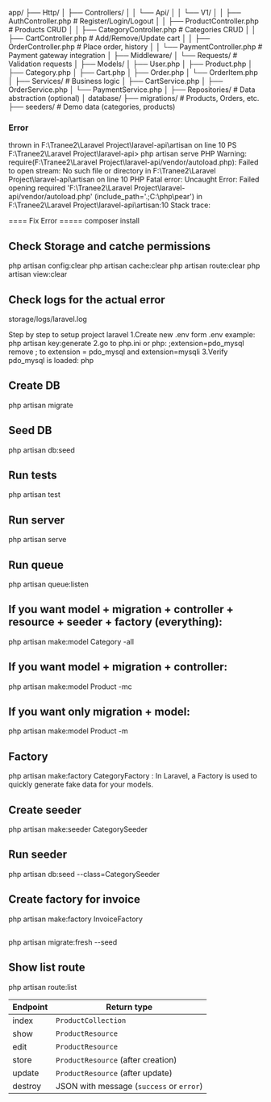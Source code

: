 app/
├── Http/
│   ├── Controllers/
│   │   └── Api/
│   │       └── V1/
│   │           ├── AuthController.php      # Register/Login/Logout
│   │           ├── ProductController.php   # Products CRUD
│   │           ├── CategoryController.php  # Categories CRUD
│   │           ├── CartController.php      # Add/Remove/Update cart
│   │           ├── OrderController.php     # Place order, history
│   │           └── PaymentController.php   # Payment gateway integration
│   ├── Middleware/
│   └── Requests/                           # Validation requests
│
├── Models/
│   ├── User.php
│   ├── Product.php
│   ├── Category.php
│   ├── Cart.php
│   ├── Order.php
│   └── OrderItem.php
│
├── Services/                               # Business logic
│   ├── CartService.php
│   ├── OrderService.php
│   └── PaymentService.php
│
├── Repositories/                           # Data abstraction (optional)
│
database/
├── migrations/                             # Products, Orders, etc.
├── seeders/                                # Demo data (categories, products)


### Error 
thrown in F:\Tranee2\Laravel Project\laravel-api\artisan on line 10
PS F:\Tranee2\Laravel Project\laravel-api> php artisan serve
PHP Warning:  require(F:\Tranee2\Laravel Project\laravel-api/vendor/autoload.php): Failed to open stream: No such file or directory in F:\Tranee2\Laravel Project\laravel-api\artisan on line 10
PHP Fatal error:  Uncaught Error: Failed opening required 'F:\Tranee2\Laravel Project\laravel-api/vendor/autoload.php' (include_path='.;C:\php\pear') in F:\Tranee2\Laravel Project\laravel-api\artisan:10
Stack trace:

==== Fix Error =====
composer install

## Check Storage and catche permissions
php artisan config:clear
php artisan cache:clear
php artisan route:clear
php artisan view:clear

## Check logs for the actual error 
storage/logs/laravel.log


Step by step to setup project laravel
1.Create new .env form .env example: php artisan key:generate
2.go to php.ini or php: ;extension=pdo_mysql remove ; to extension = pdo_mysql and extension=mysqli
3.Verify pdo_mysql is loaded: php

## Create DB
php artisan migrate

## Seed DB
php artisan db:seed

## Run tests
php artisan test

## Run server
php artisan serve

## Run queue
php artisan queue:listen

## If you want model + migration + controller + resource + seeder + factory (everything):
php artisan make:model Category -all

## If you want model + migration + controller:
php artisan make:model Product -mc

## If you want only migration + model:
php artisan make:model Product -m


##  Factory 
php artisan make:factory CategoryFactory : In Laravel, a Factory is used to quickly generate fake data for your models.

## Create seeder
php artisan make:seeder CategorySeeder

## Run seeder
php artisan db:seed --class=CategorySeeder

## Create factory for invoice
php artisan make:factory InvoiceFactory

## 
php artisan migrate:fresh --seed

## Show list route
php artisan route:list



| Endpoint | Return type                              |
| -------- | ---------------------------------------- |
| index    | `ProductCollection`                      |
| show     | `ProductResource`                        |
| edit     | `ProductResource`                        |
| store    | `ProductResource` (after creation)       |
| update   | `ProductResource` (after update)         |
| destroy  | JSON with message (`success` or `error`) |
